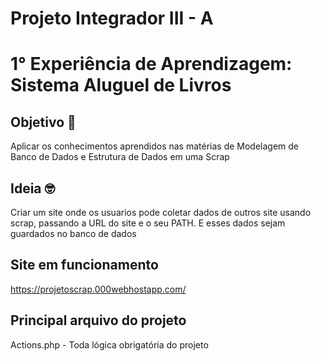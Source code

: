 # Projeto Integrador III - A

# 1° Experiência de Aprendizagem: Sistema Aluguel de Livros


## Objetivo 🧐

Aplicar os conhecimentos aprendidos nas matérias de Modelagem de Banco de Dados e Estrutura de Dados em uma Scrap

## Ideia 🤓
Criar um site onde os usuarios pode coletar dados de outros site usando scrap, passando a URL do site e o seu PATH. E esses dados sejam guardados no banco de dados

## Site em funcionamento

https://projetoscrap.000webhostapp.com/

## Principal arquivo do projeto

Actions.php - Toda lógica obrigatória do projeto